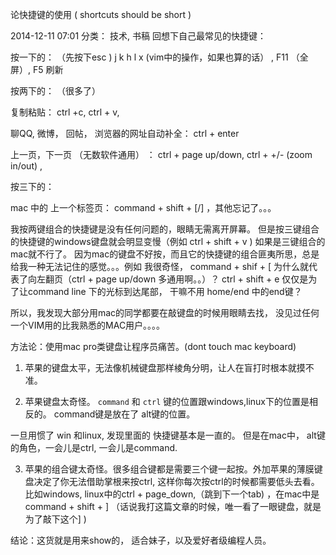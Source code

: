 论快捷键的使用 ( shortcuts should be short )

2014-12-11 07:01
分类： 技术, 书稿
回想下自己最常见的快捷键：

按一下的： （先按下esc )  j k h l x (vim中的操作，如果也算的话） , F11 （全屏）, F5 刷新

按两下的： （很多了）

复制粘贴： ctrl +c, ctrl + v,

聊QQ, 微博， 回帖， 浏览器的网址自动补全： ctrl + enter

上一页，下一页 （无数软件通用） ： ctrl + page up/down,  ctrl + +/- (zoom in/out) ,

按三下的：

mac 中的 上一个标签页： command + shift + [/]   ，其他忘记了。。。

我按两键组合的快捷键是没有任何问题的，眼睛无需离开屏幕。 但是按三键组合的快捷键的windows键盘就会明显变慢（例如  ctrl + shift + v ) 如果是三键组合的mac就不行了。 因为mac的键盘不好按，而且它的快捷键的组合匪夷所思，总是给我一种无法记住的感觉。。。例如 我很奇怪， command + shif + [ 为什么就代表了向左翻页（ctrl + page up/down 多通用啊。。）？ ctrl + shift + e 仅仅是为了让command line 下的光标到达尾部， 干嘛不用 home/end 中的end键？

所以，我发现大部分用mac的同学都要在敲键盘的时候用眼睛去找， 没见过任何一个VIM用的比我熟悉的MAC用户。。。。


方法论：使用mac pro类键盘让程序员痛苦。(dont touch mac keyboard)

1. 苹果的键盘太平，无法像机械键盘那样棱角分明，让人在盲打时根本就摸不准。

2. 苹果键盘太奇怪。 `command` 和 `ctrl` 键的位置跟windows,linux下的位置是相反的。 command键是放在了 alt键的位置。

一旦用惯了 win 和linux, 发现里面的 快捷键基本是一直的。 但是在mac中， alt键的角色，一会儿是ctrl, 一会儿是command.

3. 苹果的组合键太奇怪。很多组合键都是需要三个键一起按。外加苹果的薄膜键盘决定了你无法借助掌根来按ctrl, 这样你每次按ctrl的时候都需要低头去看。  比如windows, linux中的ctrl + page_down,（跳到下一个tab) ，在mac中是 command + shift + ] （话说我打这篇文章的时候，唯一看了一眼键盘，就是为了敲下这个] )

结论：这货就是用来show的， 适合妹子，以及爱好者级编程人员。
